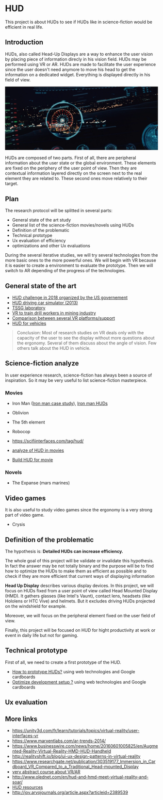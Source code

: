 # HUD

This project is about HUDs to see if HUDs like in science-fiction would be efficient in real life.

## Introduction

HUDs, also called Head-Up Displays are a way to enhance the user vision by placing piece of information
direcly in his vision field. HUDs may be performed using VR or AR. HUDs are made to facilitate the user
experience since the user doesn't need anymore to move his head to get the information on a dedicated
widget. Everything is displayed directly in his field of view.

![hud](assets/hud.png)

HUDs are composed of two parts. First of all, there are peripheral information about
the user state or the global environment. These elements are fixed on the periphery of the user
point of view. Then they are contextual information layered directly on the screen next to the
real element they are related to. These second ones move relatively to their target.

## Plan

The research protocol will be splitted in several parts:

* General state of the art study
* General list of the science-fiction movies/novels using HUDs
* Definition of the problematic
* Technical prototype
* Ux evaluation of efficiency
* optimizations and other Ux evaluations

During the several iterative studies, we will try several technologies from the more basic ones to
the more powerful ones. We will begin with VR because it is easier to create a
environment to evaluate the prototype. Then we will switch to AR depending of the progress of the
technologies.

## General state of the art

* [HUD challenge in 2018 organized by the US governement](https://www.nist.gov/ctl/pscr/funding-opportunities/prizes-challenges/2018-virtual-reality-heads-display-navigation)
* [HUD driving car simulator (2013)](https://www.gcu.ac.uk/media/gcalwebv2/business/Virtual%20Driving%20Simulator.pdf)
* [TSSG laboratory](https://www.tssg.org/research/units/ar-vr/arvr-research-themes/)
* [VR to train drill workers in mining industry](https://www.sciencedirect.com/science/article/pii/S2095268617303439)
* [Comparison between several VR platforms/support](http://www.indjst.org/index.php/indjst/article/viewFile/97234/71205)
* [HUD for vehicles](https://www.researchgate.net/publication/262635892_Human_Machine_Interface_for_Prototype_Head_Up_Display_Comparative_study_between_2D_and_VR_Simulation_Results)

> Conclusion: Most of research studies on VR deals only with the capacity of the user to see the display
without more questions about the ergonomy. Several of them discuss about the angle of vision. Few others
talk about the HUD in vehicle.

## Science-fiction analyze

In user experience research, science-fiction has always been a source of inspiration. So it may be
very useful to list science-fiction masterpiece.

### Movies

* Iron Man ([Iron man case study](https://scifiinterfaces.com/2015/07/01/iron-man-hud-a-breakdown/)), [Iron man HUDs](http://www.tartvfx.com/avengersageofultron/)
* Oblivion
* The 5th element
* Robocop
* https://scifiinterfaces.com/tag/hud/

* [analyze of HUD in movies](https://www.hudsandguis.com/)
* [Build HUD for movie](http://jayse.tv/v2/?portfolio=hud)

### Novels

* The Expanse (mars marines)

## Video games

It is also useful to study video games since the ergonomy is a very strong part of video game.

* Crysis

## Definition of the problematic

The hypothesis is: **Detailed HUDs can increase efficiency.**

The whole goal of this project will be validate or invalidate this hypothesis. In fact the answer
may be not totally binary and the purpose will be to find how to optimize the HUDs to make them as
efficient as possible and to check if they are more efficient that current ways of displaying information

**Head Up Display** describes various display devices.
In this project, we will focus on HUDs fixed from a user point of view called Head Mounted Display (HMD).
It gathers glasses (like Intel's Vaunt), contact lens, headsets (like Hololens or HTC Vive) and
helmets. But it excludes driving HUDs projected on the windshield for example.

Moreover, we will focus on the peripheral element fixed on the user field of view.

Finally, this project will be focused on HUD for hight productivity at work or event in daily life but not for
gaming.

## Technical prototype

First of all, we need to create a first prototype of the HUD.

* [How to prototype HUDs?](doc/01-how-to-prototype-huds.md) using web technologies and Google cardboards
* [Optimize development setup ?](doc/01-optimize-development-setup.md) using web technologies and Google cardboards


## Ux evaluation


## More links

* https://unity3d.com/fr/learn/tutorials/topics/virtual-reality/user-interfaces-vr
* https://www.marxentlabs.com/ar-trends-2014/
* https://www.businesswire.com/news/home/20160601005825/en/Augmented-Reality-Virtual-Reality-HMD-HUD-Handheld
* http://realityshift.io/blog/ui-ux-design-patterns-in-virtual-reality
* https://www.researchgate.net/publication/303519177_Immersion_in_Cardboard_VR_Compared_to_a_Traditional_Head-mounted_Display
* [very abstract course about VR/AR](https://medium.com/@michaelnaimark/vr-ar-fundamentals-prologue-b7aa3d119087)
* http://www.olednet.com/en/hud-and-hmd-meet-virtual-reality-and-soar/
* [HUD resources](https://www.rocketstock.com/video-packs/interface-hud-video-elements/?utm_source=premiumbeat&utm_campaign=2017-premiumbeat-video&utm_medium=video&utm_content=under-post-interface)
* http://jov.arvojournals.org/article.aspx?articleid=2389539
